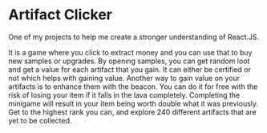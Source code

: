 # Artifact Clicker

One of my projects to help me create a stronger understanding of React.JS.

It is a game where you click to extract money and you can use that to buy new samples or upgrades. By opening samples, you can get random loot and get a value for each artifact that you gain. It can either be certified or not which helps with gaining value. Another way to gain value on your artifacts is to enhance them with the beacon. You can do it for free with the risk of losing your item if it falls in the lava completely. Completing the minigame will result in your item being worth double what it was previously. Get to the highest rank you can, and explore 240 different artifacts that are yet to be collected. 

